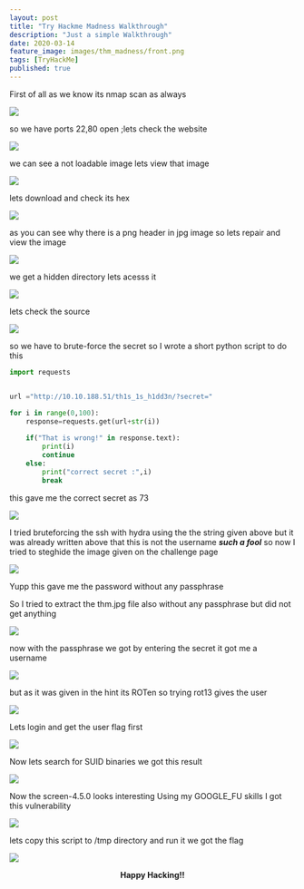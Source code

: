 ```yaml
---
layout: post
title: "Try Hackme Madness Walkthrough"
description: "Just a simple Walkthrough"
date: 2020-03-14
feature_image: images/thm_madness/front.png
tags: [TryHackMe]
published: true
---
```

<!--more-->

First of all as we know its nmap scan as always

![](images/thm_madness/3.png)

so we have ports 22,80 open ;lets check the website

![](images/thm_madness/2.png)

we can see a not loadable image lets view that image

![](images/thm_madness/4.png)

lets download and check its hex 

![](images/thm_madness/5.png)

as you can see why there is a png header in jpg image so lets repair and view the image

![](images/thm_madness/6.png)

we get a hidden directory lets acesss it 

![](images/thm_madness/7.png)

lets check the source 

![](images/thm_madness/8.png)

so we have to brute-force the secret so I wrote a short python script to do this
```python
import requests


url ="http://10.10.188.51/th1s_1s_h1dd3n/?secret="

for i in range(0,100):
	response=requests.get(url+str(i))
	
	if("That is wrong!" in response.text):
		print(i)
		continue
	else:
		print("correct secret :",i)
		break

``` 
this gave me the correct secret as 73

![](images/thm_madness/9.png)

I tried bruteforcing the ssh with hydra using the the string given above but it was already written above that this is not the username 
***such a fool***
so now I tried to steghide the image given on the challenge page  

![](images/thm_madness/1.png)

Yupp this gave me the password without any passphrase

So I tried to extract the thm.jpg file also without any passphrase
but did not get anything

![](images/thm_madness/10.png)

now with the passphrase we got by entering the secret
it got me a username

![](images/thm_madness/11.png)

but as it was given in the hint 
its ROTen so trying rot13 gives the user

![](images/thm_madness/12.png)

Lets login and get the user flag first

![](images/thm_madness/13.png)

Now lets search for SUID binaries
we got this result

![](images/thm_madness/15.png)

Now the screen-4.5.0 looks interesting 
Using my GOOGLE_FU skills I got this vulnerability

![](images/thm_madness/16.png)

lets copy this script to /tmp directory and run it
we got the flag 

![](images/thm_madness/14.png)


<b><center>Happy Hacking!!</center></b>